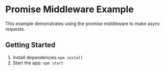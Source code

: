 # Promise Middleware Example

This example demonstrates using the promise middleware to make async requests.

## Getting Started

1. Install dependencies `npm install`
2. Start the app: `npm start`
